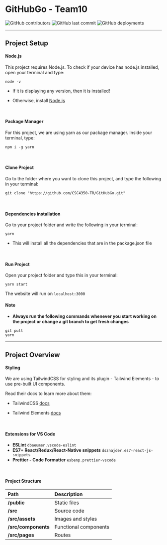 # GitHubGo - Team10

![GitHub contributors](https://img.shields.io/github/contributors/CSC4350-TR/GitHubGo?color=palevioletred) ![GitHub last commit](https://img.shields.io/github/last-commit/CSC4350-TR/GitHubGo?color=mediumorchid) ![GitHub deployments](https://img.shields.io/github/deployments/CSC4350-TR/GitHubGo/github-pages?label=deploy&color=mediumseagreen)

---

## Project Setup

#### Node.js

This project requires Node.js. To check if your device has node.js installed, open your terminal and type:

```console
node -v
```

- If it is displaying any version, then it is installed!

- Otherwise, install [Node.js](https://nodejs.org/en/download/)

<br/>

#### Package Manager

For this project, we are using yarn as our package manager. Inside your terminal, type:

```console
npm i -g yarn
```

<br/>

#### Clone Project

Go to the folder where you want to clone this project, and type the following in your terminal:

```console
git clone "https://github.com/CSC4350-TR/GitHubGo.git"
```

<br />

#### Dependencies installation

Go to your project folder and write the following in your terminal:

```console
yarn
```

- This will install all the dependencies that are in the package.json file

<br/>

#### Run Project

Open your project folder and type this in your terminal:

```console
yarn start
```

The website will run on `localhost:3000`

#### Note

- **Always run the following commands whenever you start working on the project or change a git branch to get fresh changes**

```console
git pull
yarn
```

---

## Project Overview

#### Styling

We are using TailwindCSS for styling and its plugin - Tailwind Elements - to use pre-built UI components.

Read their docs to learn more about them:

- TailwindCSS [docs](https://tailwindcss.com/docs/installation)

- Tailwind Elements [docs](https://tailwind-elements.com/quick-start/)

<br />

#### Extensions for VS Code

- **ESLint** `dbaeumer.vscode-eslint`
- **ES7+ React/Redux/React-Native snippets** `dsznajder.es7-react-js-snippets`
- **Prettier - Code Formatter** `esbenp.prettier-vscode`

<br/>

#### Project Structure

| Path                | Description           |
| :------------------ | :-------------------- |
| **/public**         | Static files          |
| **/src**            | Source code           |
| **/src/assets**     | Images and styles     |
| **/src/components** | Functional components |
| **/src/pages**      | Routes                |
